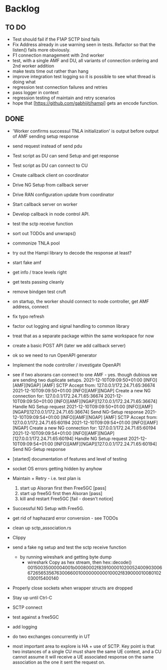 # Backlog


## TO DO
- Test should fail if the F1AP SCTP bind fails 
- Fix Address already in use warning seen in tests.  Refactor so that the listen() fails more obviously. 
- F1 connection management with 2nd worker
- test, with a single AMF and DU, all variants of connection ordering and 2nd worker addition
- make tests time out rather than hang
- improve integration test logging so it is possible to see what thread is doing what 
- regression test connection failures and retries
- pass logger in context
- regression testing of maintain and retry scenarios
- hope that [https://github.com/gabhijit/hampi] gets an encode function.

## DONE
- 'Worker confirms successul TNLA initialization' is output before output of AMF sending setup response
- send request instead of send pdu
- Test script as DU can send Setup and get response 
- Test script as DU can connect to CU
- Create callback client on coordinator
- Drive NG Setup from callback server
- Drive RAN configuration update from coordinator
- Start callback server on worker
- Develop callback in node control API.
- test the sctp receive function
- sort out TODOs and unwraps()
- commonize TNLA pool
- try out the Hampi library to decode the response at least?
- start fake amf
- get info / trace levels right
- get tests passing cleanly
- remove bindgen test cruft
- on startup, the worker should connect to node controller, get AMF address, connect
- fix typo refresh
- factor out logging and signal handling to common library
- treat that as a separate package within the same workspace for now
- create a basic POST API (later we add callback server)
- ok so we need to run OpenAPI generator
- Implement the node controller / investigate OpenAPI
- see if two alsorans can connect to one AMF - yes.  though dubious we are sending two duplicate setups.
  2021-12-10T09:09:50+01:00 [INFO][AMF][NGAP] [AMF] SCTP Accept from: 127.0.0.1/172.24.71.65:36674
  2021-12-10T09:09:50+01:00 [INFO][AMF][NGAP] Create a new NG connection for: 127.0.0.1/172.24.71.65:36674
  2021-12-10T09:09:50+01:00 [INFO][AMF][NGAP][127.0.0.1/172.24.71.65:36674] Handle NG Setup request
  2021-12-10T09:09:50+01:00 [INFO][AMF][NGAP][127.0.0.1/172.24.71.65:36674] Send NG-Setup response
  2021-12-10T09:09:54+01:00 [INFO][AMF][NGAP] [AMF] SCTP Accept from: 127.0.0.1/172.24.71.65:60194
  2021-12-10T09:09:54+01:00 [INFO][AMF][NGAP] Create a new NG connection for: 127.0.0.1/172.24.71.65:60194
  2021-12-10T09:09:54+01:00 [INFO][AMF][NGAP][127.0.0.1/172.24.71.65:60194] Handle NG Setup request
  2021-12-10T09:09:54+01:00 [INFO][AMF][NGAP][127.0.0.1/172.24.71.65:60194] Send NG-Setup response
- [started] documentation of features and level of testing
- socket OS errors getting hidden by anyhow
- Maintain + Retry - i.e. test plan is
  
  1. start up Alsoran first then Free5GC [pass]
  2. start up free5G first then Alsoran [pass]
  3. kill and restart Free5GC [fail - doesn't notice]

- Successful NG Setup with Free5G.
- get rid of haphazard error conversion - see TODOs
- clean up sctp_association.rs
- Clippy
- send a fake ng setup and test the sctp receive function
  - by running wireshark and getting byte dump
    - wireshark Copy as hex stream, then hex::decode()
         00150035000004001b00080002f83910000102005240090300667265653567630066001000000000010002f839000010080102030015400140
- Properly close sockets when wrapper structs are dropped
- Stay up until Ctrl-C
- SCTP connect
- test against a free5GC
- add logging
- do two exchanges concurrently in UT
- most important area to explore is HA + use of SCTP.  Key point is that two instances of a single CU must share the same UE context, and a CU cannot assume it will receive a UE associated response on the same association as the one it sent the request on.
